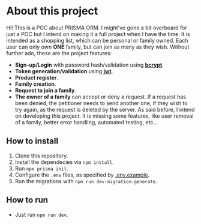 # About this project

Hi! This is a POC about PRISMA ORM. I might've gone a bit overboard for just a POC but I intend on making it a full project when I have the time.
It is intended as a shopping list, which can be personal or family owned. Each user can only own **ONE** family, but can join as many as they wish.
Without further ado, these are the project features:
- **Sign-up/Login** with password hash/validation using [**bcrypt**](https://www.npmjs.com/package/bcrypt).
- **Token generation/validation** using [**jwt**](https://www.npmjs.com/package/jsonwebtoken).
- **Product register**.
- **Family creation**.
- **Request to join a family**.
- **The owner of a family** can accept or deny a request. If a request has been denied, the petitioner needs to send another one, if they wish to try again, as the request is deleted by the server.
As said before, I intend on developing this project. It is missing some features, like user removal of a family, better error handling, automated testing, etc...

## How to install

1. Clone this repository.
2. Install the dependecies via `npm install`.
3. Run `npx prisma init`.
4. Configure the `.env` files, as specified by [.env.example](.env.example).
5. Run the migrations with `npm run dev:migration:generate`.

## How to run

- Just run `npm run dev`.
